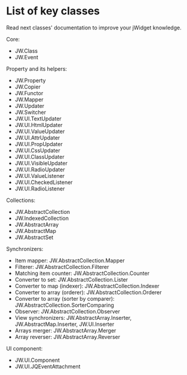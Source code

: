 ﻿# List of key classes

Read next classes' documentation to improve your jWidget knowledge.

Core:

- JW.Class
- JW.Event

Property and its helpers:

- JW.Property
- JW.Copier
- JW.Functor
- JW.Mapper
- JW.Updater
- JW.Switcher
- JW.UI.TextUpdater
- JW.UI.HtmlUpdater
- JW.UI.ValueUpdater
- JW.UI.AttrUpdater
- JW.UI.PropUpdater
- JW.UI.CssUpdater
- JW.UI.ClassUpdater
- JW.UI.VisibleUpdater
- JW.UI.RadioUpdater
- JW.UI.ValueListener
- JW.UI.CheckedListener
- JW.UI.RadioListener

Collections:

- JW.AbstractCollection
- JW.IndexedCollection
- JW.AbstractArray
- JW.AbstractMap
- JW.AbstractSet

Synchronizers:

- Item mapper: JW.AbstractCollection.Mapper
- Filterer: JW.AbstractCollection.Filterer
- Matching item counter: JW.AbstractCollection.Counter
- Converter to set: JW.AbstractCollection.Lister
- Converter to map (indexer): JW.AbstractCollection.Indexer
- Converter to array (orderer): JW.AbstractCollection.Orderer
- Converter to array (sorter by comparer): JW.AbstractCollection.SorterComparing
- Observer: JW.AbstractCollection.Observer
- View synchronizers: JW.AbstractArray.Inserter, JW.AbstractMap.Inserter, JW.UI.Inserter
- Arrays merger: JW.AbstractArray.Merger
- Array reverser: JW.AbstractArray.Reverser

UI component:

- JW.UI.Component
- JW.UI.JQEventAttachment
